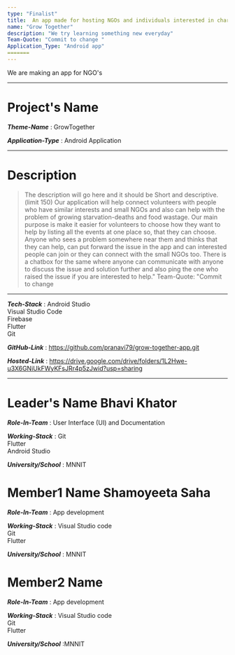 ```yaml
---
type: "Finalist"                   
title:  An app made for hosting NGOs and individuals interested in charity
name: "Grow Together"
description: "We try learning something new everyday"
Team-Quote: "Commit to change "
Application_Type: "Android app"
=======
---
```

We are making an app for NGO's


---

# Project's Name

_**Theme-Name**_ : GrowTogether

_**Application-Type**_ :   Android Application

---

# Description

> The description will go here and it should be Short and descriptive. (limit 150)
Our application will help connect volunteers with people who have similar interests and small NGOs and also can help with the problem of 
growing starvation-deaths and food wastage.
Our main purpose is make it easier for volunteers to choose how they want to help by listing all the events at one place so, that they can choose. 
Anyone who sees a problem somewhere near them and thinks that they can help, can put forward the issue in the app and can interested people can join 
or they can connect with the small NGOs too.  There is a chatbox for the same where anyone can communicate with anyone to discuss the issue and solution further
and also ping the one who raised the issue if you are interested to help."
Team-Quote: "Commit to change 


---

_**Tech-Stack**_  : Android Studio <br>
Visual Studio Code <br> 
Firebase <br>
Flutter<br>
Git<br>  

_**GitHub-Link**_ :   https://github.com/pranavi79/grow-together-app.git 

_**Hosted-Link**_ :   https://drive.google.com/drive/folders/1L2Hwe-u3X6GNiUkFWyKFsJRr4p5zJwid?usp=sharing


---


# Leader's Name Bhavi Khator

_**Role-In-Team**_  :  User Interface (UI) and Documentation

_**Working-Stack**_ : Git<br> Flutter<br> Android Studio <br>

_**University/School**_ : MNNIT


# Member1 Name Shamoyeeta Saha

_**Role-In-Team**_  : App development

_**Working-Stack**_ : Visual Studio code<br> Git<br> Flutter<br>

_**University/School**_ : MNNIT



# Member2 Name

_**Role-In-Team**_  : App development

_**Working-Stack**_ : Visual Studio code<br> Git<br> Flutter<br>

_**University/School**_ :MNNIT
